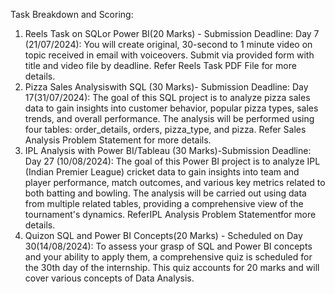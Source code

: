 Task Breakdown and Scoring:
1. Reels Task on SQLor Power BI(20 Marks) - Submission Deadline: Day 7 (21/07/2024):
You will create original, 30-second to 1 minute video on topic received in email with voiceovers. Submit
via provided form with title and video file by deadline.
Refer Reels Task PDF File for more details.
2. Pizza Sales Analysiswith SQL (30 Marks)- Submission Deadline: Day 17(31/07/2024):
The goal of this SQL project is to analyze pizza sales data to gain insights into customer behavior, popular
pizza types, sales trends, and overall performance. The analysis will be performed using four tables:
order_details, orders, pizza_type, and pizza.
Refer Sales Analysis Problem Statement for more details.
3. IPL Analysis with Power BI/Tableau (30 Marks)-Submission Deadline: Day 27 (10/08/2024):
The goal of this Power BI project is to analyze IPL (Indian Premier League) cricket data to gain insights
into team and player performance, match outcomes, and various key metrics related to both batting
and bowling. The analysis will be carried out using data from multiple related tables, providing a
comprehensive view of the tournament's dynamics.
ReferIPL Analysis Problem Statementfor more details.
4. Quizon SQL and Power BI Concepts(20 Marks) - Scheduled on Day 30(14/08/2024):
To assess your grasp of SQL and Power BI concepts and your ability to apply them, a comprehensive
quiz is scheduled for the 30th day of the internship. This quiz accounts for 20 marks and will cover
various concepts of Data Analysis.
